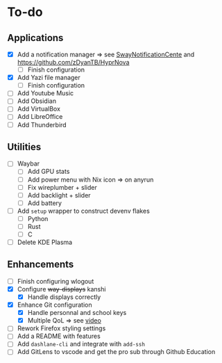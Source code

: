 # To-do

## Applications

- [x] Add a notification manager => see [SwayNotificationCente](https://github.com/ErikReider/SwayNotificationCenter) and https://github.com/zDyanTB/HyprNova
  - [ ] Finish configuration
- [x] Add Yazi file manager
  - [ ] Finish configuration
- [ ] Add Youtube Music
- [ ] Add Obsidian
- [ ] Add VirtualBox
- [ ] Add LibreOffice
- [ ] Add Thunderbird

## Utilities

- [ ] Waybar
    - [ ] Add GPU stats
    - [ ] Add power menu with Nix icon => on anyrun
    - [ ] Fix wireplumber + slider
    - [ ] Add backlight + slider
    - [ ] Add battery
- [ ] Add `setup` wrapper to construct devenv flakes
    - [ ] Python
    - [ ] Rust
    - [ ] C
- [ ] Delete KDE Plasma

## Enhancements

- [ ] Finish configuring wlogout
- [x] Configure ~~way-displays~~ kanshi
    - [x] Handle displays correctly
- [x] Enhance Git configuration
    - [x] Handle personnal and school keys
    - [x] Multiple QoL => see [video](https://www.youtube.com/watch?v=aolI_Rz0ZqY)
- [ ] Rework Firefox styling settings
- [ ] Add a README with features
- [ ] Add `dashlane-cli` and integrate with `add-ssh`
- [ ] Add GitLens to vscode and get the pro sub through Github Education
